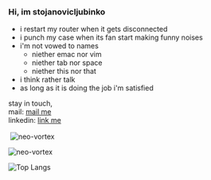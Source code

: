 ### Hi, im stojanovicljubinko


- i restart my router when it gets disconnected
- i punch my case when its fan start making funny noises
- i'm not vowed to names
  - niether emac nor vim
  - niether tab  nor space
  - niether this nor that
- i think rather talk
- as long as it is doing the job i'm satisfied

stay in touch,<br/>
mail:     [mail me](mailto://stojanoviclubinko@outlook.com)<br/>
linkedin: [link me](https://www.linkedin.com/in/hooman-ardaki-a231a0222/)


<p>&nbsp;<img align="center" src="https://github-readme-stats.vercel.app/api?username=stojanovicljubinko&show_icons=true&locale=en" alt="neo-vortex" /></p>

<p><img align="center" src="https://github-readme-streak-stats.herokuapp.com/?user=stojanovicljubinko" alt="neo-vortex" /></p>

![Top Langs](https://github-readme-stats.vercel.app/api/top-langs/?username=stojanovicljubinko&layout=compact)

